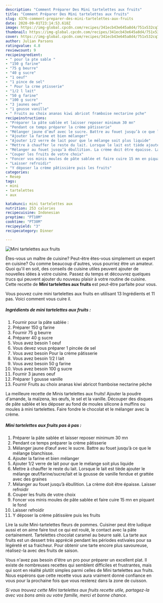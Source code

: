 ```yaml
---
description: "Comment Préparer Des Mini tartelettes aux fruits"
title: "Comment Préparer Des Mini tartelettes aux fruits"
slug: 4376-comment-preparer-des-mini-tartelettes-aux-fruits
date: 2020-09-01T23:14:53.618Z
image: https://img-global.cpcdn.com/recipes/341ecb43e645a8d4/751x532cq70/mini-tartelettes-aux-fruits-photo-principale-de-la-recette.jpg
thumbnail: https://img-global.cpcdn.com/recipes/341ecb43e645a8d4/751x532cq70/mini-tartelettes-aux-fruits-photo-principale-de-la-recette.jpg
cover: https://img-global.cpcdn.com/recipes/341ecb43e645a8d4/751x532cq70/mini-tartelettes-aux-fruits-photo-principale-de-la-recette.jpg
author: Julian Parsons
ratingvalue: 4.8
reviewcount: 9
recipeingredient:
- " pour la pte sable "
- "150 g farine"
- "75 g beurre"
- "40 g sucre"
- "1 oeuf"
- "1 pince de sel"
- " Pour la crme ptisserie"
- "1/2 l lait"
- "50 g farine"
- "100 g sucre"
- "3 jaunes oeuf"
- "1 gousse vanille"
- " Fruits au choix ananas kiwi abricot framboise nectarine pche"
recipeinstructions:
- "Préparer la pâte sablée et laisser reposer minimum 30 mn"
- "Pendant ce temps préparer la crème pâtisserie"
- "Mélanger jaune d’œuf avec le sucre. Battre au fouet jusqu’à ce que le mélange blanchisse."
- "Ajouter la farine et bien mélanger"
- "Ajouter 1/2 verre de lait pour que le mélange soit plus liquide"
- "Mettre à chauffer le reste du lait. Lorsque le lait est tiède ajouter le mélange œuf/farine/sucre/lait et la gousse de vanille fendue et grattée avec des graines"
- "Mélanger au fouet jusqu’à ébullition. La crème doit être épaisse. Laisser refroidir"
- "Couper les fruits de votre choix"
- "Foncer vos minis moules de pâte sablée et faire cuire 15 mn en piquant le fond"
- "Laisser refroidir"
- "Y déposer la crème pâtissière puis les fruits"
categories:
- Resep
tags:
- mini
- tartelettes
- aux

katakunci: mini tartelettes aux 
nutrition: 253 calories
recipecuisine: Indonesian
preptime: "PT10M"
cooktime: "PT30M"
recipeyield: "3"
recipecategory: Dinner

---
```



![Mini tartelettes aux fruits](https://img-global.cpcdn.com/recipes/341ecb43e645a8d4/751x532cq70/mini-tartelettes-aux-fruits-photo-principale-de-la-recette.jpg)

Êtes-vous un maître de cuisine? Peut-être êtes-vous simplement un expert en cuisine? Ou comme beaucoup d'autres, vous pourriez être un amateur. Quoi qu'il en soit, des conseils de cuisine utiles peuvent ajouter de nouvelles idées à votre cuisine. Passez du temps et découvrez quelques trucs qui peuvent ajouter du nouveau plaisir à votre routine de cuisine. Cette recette de <strong> Mini tartelettes aux fruits </strong> est peut-être parfaite pour vous.

<!--inarticleads1-->

Vous pouvez cuire mini tartelettes aux fruits en utilisant 13 Ingrédients et 11 pas. Voici comment vous cuire il.

##### Ingrédients de mini tartelettes aux fruits :

1. Fournir  pour la pâte sablée :
1. Préparer 150 g farine
1. Fournir 75 g beurre
1. Préparer 40 g sucre
1. Vous avez besoin 1 oeuf
1. Vous devez vous préparer 1 pincée de sel
1. Vous avez besoin  Pour la crème pâtisserie
1. Vous avez besoin 1/2 l lait
1. Vous avez besoin 50 g farine
1. Vous avez besoin 100 g sucre
1. Fournir 3 jaunes oeuf
1. Préparer 1 gousse vanille
1. Fournir  Fruits au choix ananas kiwi abricot framboise nectarine pêche


La meilleure recette de Minis tartelettes aux fruits! Ajouter la poudre d&#39;amande, la maïzena, les œufs, le sel et la vanille. Découper des disques de pâte sablée et les déposer au fond de moules silicone à muffins ou moules à mini tartelettes. Faire fondre le chocolat et le mélanger avec la crème. 

<!--inarticleads2-->

##### Mini tartelettes aux fruits pas à pas :

1. Préparer la pâte sablée et laisser reposer minimum 30 mn
1. Pendant ce temps préparer la crème pâtisserie
1. Mélanger jaune d’œuf avec le sucre. Battre au fouet jusqu’à ce que le mélange blanchisse.
1. Ajouter la farine et bien mélanger
1. Ajouter 1/2 verre de lait pour que le mélange soit plus liquide
1. Mettre à chauffer le reste du lait. Lorsque le lait est tiède ajouter le mélange œuf/farine/sucre/lait et la gousse de vanille fendue et grattée avec des graines
1. Mélanger au fouet jusqu’à ébullition. La crème doit être épaisse. Laisser refroidir
1. Couper les fruits de votre choix
1. Foncer vos minis moules de pâte sablée et faire cuire 15 mn en piquant le fond
1. Laisser refroidir
1. Y déposer la crème pâtissière puis les fruits


Lire la suite Mini-tartelettes fleurs de pommes. Cuisiner peut être ludique aussi et on aime faire tout ce qui est roulé, le contact avec la pâte certainement. Tartelettes chocolat caramel au beurre salé. La tarte aux fruits est un dessert très apprécié pendant les périodes estivales pour sa légéreté et sa fraicheur. Pour obtenir une tarte encore plus savoureuse, réalisez-la avec des fruits de saison. 

<!--inarticleads1-->

<p>
Vous n'avez pas besoin d'être un pro pour préparer un excellent plat. Il existe de nombreuses recettes qui semblent difficiles et frustrantes, mais qui sont en réalité plutôt simples parmi celles de Mini tartelettes aux fruits. Nous espérons que cette recette vous aura vraiment donné confiance en vous pour la prochaine fois que vous resterez dans la zone de cuisson.
</p>

<p>
<i>Si vous trouvez cette Mini tartelettes aux fruits recette utile, partagez-la avec vos bons amis ou votre famille, merci et bonne chance.</i>
</p>

